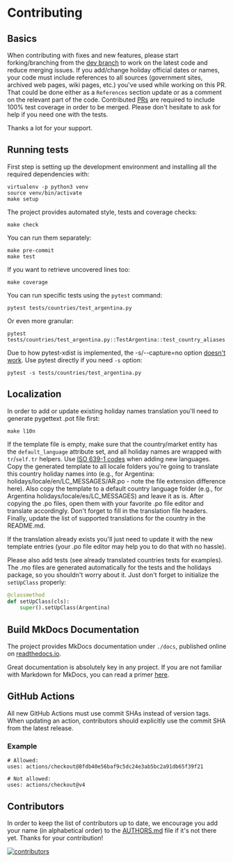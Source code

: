 # Contributing

## Basics

When contributing with fixes and new features, please start forking/branching from the [dev
branch](https://github.com/vacanza/holidays/tree/dev) to work on the latest code and reduce merging
issues. If you add/change holiday official dates or names, your code must include references to all
sources (government sites, archived web pages, wiki pages, etc.) you've used while working on this
PR. That could be done either as a `References` section update or as a comment on the relevant part
of the code. Contributed [PRs](https://github.com/vacanza/holidays/pulls) are required to include
100% test coverage in order to be merged. Please don't hesitate to ask for help if you need one
with the tests.

Thanks a lot for your support.

## Running tests

First step is setting up the development environment and installing all the required dependencies
with:

``` shell
virtualenv -p python3 venv
source venv/bin/activate
make setup
```

The project provides automated style, tests and coverage checks:

``` shell
make check
```

You can run them separately:

``` shell
make pre-commit
make test
```

If you want to retrieve uncovered lines too:

``` shell
make coverage
```

You can run specific tests using the `pytest` command:

``` shell
pytest tests/countries/test_argentina.py
```

Or even more granular:

``` shell
pytest tests/countries/test_argentina.py::TestArgentina::test_country_aliases
```

Due to how pytest-xdist is implemented, the -s/--capture=no option [doesn't
work](https://pytest-xdist.readthedocs.io/en/latest/known-limitations.html#output-stdout-and-stderr-from-workers).
Use pytest directly if you need `-s` option:

``` shell
pytest -s tests/countries/test_argentina.py
```

## Localization

In order to add or update existing holiday names translation you'll need to generate pygettext
.pot file first:

``` shell
make l10n
```

If the template file is empty, make sure that the country/market entity has the `default_language`
attribute set, and all holiday names are wrapped with `tr`/`self.tr` helpers. Use [ISO 639-1
codes](https://en.wikipedia.org/wiki/List_of_ISO_639-1_codes) when adding new languages. Copy the
generated template to all locale folders you're going to translate this country holiday names into
(e.g., for Argentina: holidays/locale/en/LC_MESSAGES/AR.po - note the file extension difference
here). Also copy the template to a default country language folder (e.g., for Argentina
holidays/locale/es/LC_MESSAGES) and leave it as is. After copying the .po files, open them with
your favorite .po file editor and translate accordingly. Don't forget to fill in the translation
file headers. Finally, update the list of supported translations for the country in the README.md.

If the translation already exists you'll just need to update it with the new template entries
(your .po file editor may help you to do that with no hassle).

Please also add tests (see already translated countries tests for examples). The .mo files are
generated automatically for the tests and the holidays package, so you shouldn't worry about it.
Just don't forget to initialize the `setUpClass` properly:

``` python
@classmethod
def setUpClass(cls):
    super().setUpClass(Argentina)
```

## Build MkDocs Documentation

The project provides MkDocs documentation under `./docs`, published online on
[readthedocs.io](https://holidays.readthedocs.io/).

Great documentation is absolutely key in any project. If you are not familiar with Markdown for
MkDocs, you can read a primer [here](https://www.mkdocs.org/user-guide/writing-your-docs/).

## GitHub Actions

All new GitHub Actions must use commit SHAs instead of version tags. When updating an action, contributors should explicitly use the commit SHA from the latest release.

### Example
```
# Allowed:
uses: actions/checkout@8fdb40e56baf9c5dc24e3ab5bc2a91db65f39f21

# Not allowed:
uses: actions/checkout@v4
```
## Contributors

In order to keep the list of contributors up to date, we encourage you add your name (in
alphabetical order) to the [AUTHORS.md](https://github.com/vacanza/holidays/blob/dev/AUTHORS.md)
file if it's not there yet. Thanks for your contribution!

[![contributors](https://img.shields.io/github/contributors/vacanza/holidays)](https://github.com/vacanza/holidays/graphs/contributors)
